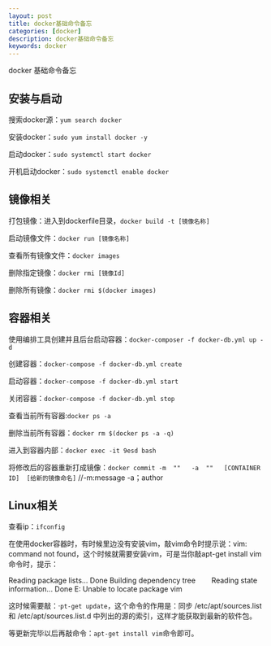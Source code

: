 ```yaml
---
layout: post
title: docker基础命令备忘
categories: [docker]
description: docker基础命令备忘
keywords: docker
---
```


docker 基础命令备忘

## 安装与启动

搜索docker源：`yum search docker`

安装docker：`sudo yum install docker -y`
 
启动docker：`sudo systemctl start docker`

开机启动docker：`sudo systemctl enable docker`

## 镜像相关 

打包镜像：进入到dockerfile目录，`docker build -t [镜像名称]`

启动镜像文件：`docker run [镜像名称]`

查看所有镜像文件：`docker images`

删除指定镜像：`docker rmi [镜像Id]`

删除所有镜像：`docker rmi $(docker images)`

## 容器相关

使用编排工具创建并且后台启动容器：`docker-composer -f docker-db.yml up -d`

创建容器：`docker-compose -f docker-db.yml create`

启动容器：`docker-compose -f docker-db.yml start`

关闭容器：`docker-compose -f docker-db.yml stop`

查看当前所有容器:`docker ps -a`

删除当前所有容器：`docker rm $(docker ps -a -q)`

进入到容器内部：`docker exec -it 9esd bash`

将修改后的容器重新打成镜像：`docker commit -m  ""   -a  ""   [CONTAINER ID]  [给新的镜像命名]`  //-m:message -a；author

## Linux相关

查看ip：`ifconfig`

在使用docker容器时，有时候里边没有安装vim，敲vim命令时提示说：vim: command not found，这个时候就需要安装vim，可是当你敲apt-get install vim命令时，提示：

Reading package lists... Done
Building dependency tree       
Reading state information... Done
E: Unable to locate package vim 

这时候需要敲：·`pt-get update`，这个命令的作用是：同步 /etc/apt/sources.list 和 /etc/apt/sources.list.d 中列出的源的索引，这样才能获取到最新的软件包。

等更新完毕以后再敲命令：`apt-get install vim`命令即可。 